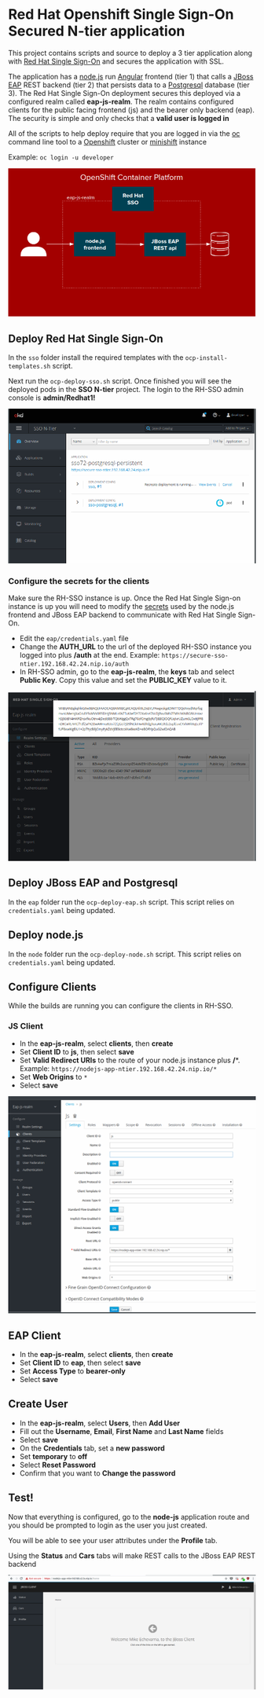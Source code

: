 # Red Hat Openshift Single Sign-On Secured N-tier application

This project contains scripts and source to deploy a 3 tier application along with [Red Hat Single Sign-On](https://access.redhat.com/products/red-hat-single-sign-on) and secures the application with SSL.

The application has a [node.js](https://nodejs.org/en/) run [Angular](https://angular.io/) frontend (tier 1) that calls a 
[JBoss EAP](https://access.redhat.com/products/red-hat-jboss-enterprise-application-platform/) REST backend (tier 2) that persists data
to a [Postgresql](https://www.postgresql.org/) database (tier 3).
The Red Hat Single Sign-On deployment secures this deployed via a configured realm called **eap-js-realm**.  The realm contains
configured clients for the public facing frontend (js) and the bearer only backend (eap). The security is simple and only checks that a **valid user is logged in**

All of the scripts to help deploy require that you are logged in via the [oc](https://docs.openshift.com/container-platform/3.10/cli_reference/get_started_cli.html) command line tool to 
a [Openshift](https://www.openshift.com/) cluster or [minishift](https://www.okd.io/minishift/) instance

Example: `oc login -u developer`

![screenshot](./screenshots/summary.png)

## Deploy Red Hat Single Sign-On

In the `sso` folder install the required templates with the `ocp-install-templates.sh` script.

Next run the `ocp-deploy-sso.sh` script.  Once finished you will see the deployed pods in the **SSO N-tier** project.
The login to the RH-SSO admin console is **admin/Redhat1!**

![screenshot](./screenshots/sso.png)

### Configure the secrets for the clients

Make sure the RH-SSO instance is up. Once the Red Hat Single Sign-on instance is up you will need to modify the [secrets](https://docs.openshift.com/container-platform/3.10/dev_guide/secrets.html) used
by the node.js frontend and JBoss EAP backend to communicate with Red Hat Single Sign-On.

* Edit the `eap/credentials.yaml` file
* Change the **AUTH_URL** to the url of the deployed RH-SSO instance you logged into plus **/auth** at the end.  Example: `https://secure-sso-ntier.192.168.42.24.nip.io/auth
`
* In RH-SSO admin, go to the **eap-js-realm**, the **keys** tab and select **Public Key**.  Copy this value and set the **PUBLIC_KEY**
value to it.

![screenshot](./screenshots/key.png)

## Deploy JBoss EAP and Postgresql

In the `eap` folder run the `ocp-deploy-eap.sh` script.  This script relies on `credentials.yaml` being updated.

## Deploy node.js

In the `node` folder run the `ocp-deploy-node.sh` script.  This script relies on `credentials.yaml` being updated.

## Configure Clients

While the builds are running you can configure the clients in RH-SSO. 

### JS Client
* In the **eap-js-realm**, select **clients**, then **create**
* Set **Client ID** to **js**, then select **save**
* Set **Valid Redirect URIs** to the route of your node.js instance plus **/***.  Example: `https://nodejs-app-ntier.192.168.42.24.nip.io/*`
* Set **Web Origins** to `*` 
* Select **save**

![screenshot](./screenshots/js.png)

## EAP Client
* In the **eap-js-realm**, select **clients**, then **create**
* Set **Client ID** to **eap**, then select **save**
* Set **Access Type** to **bearer-only**
* Select **save**
 
## Create User

* In the **eap-js-realm**, select **Users**, then **Add User**
* Fill out the **Username**, **Email**, **First Name** and **Last Name** fields
* Select **save**
* On the **Credentials** tab, set a **new password**
* Set **temporary** to **off**
* Select **Reset Password**
* Confirm that you want to **Change the password**

## Test!

Now that everything is configured, go to the **node-js** application route and you should be prompted to login as the user you just created.

You will be able to see your user attributes under the **Profile** tab.

Using the **Status** and **Cars** tabs will make REST calls to the JBoss EAP REST backend

![screenshot](./screenshots/test.png)


